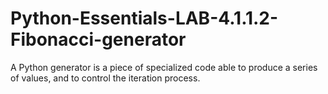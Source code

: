 # Python-Essentials-LAB-4.1.1.2-Fibonacci-generator
A Python generator is a piece of specialized code able to produce a series of values, and to control the iteration process.
